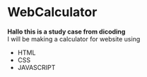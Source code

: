 # WebCalculator
**Hallo this is a study case from dicoding** <br>
I will be making a calculator for website using
- HTML
- CSS
- JAVASCRIPT 
